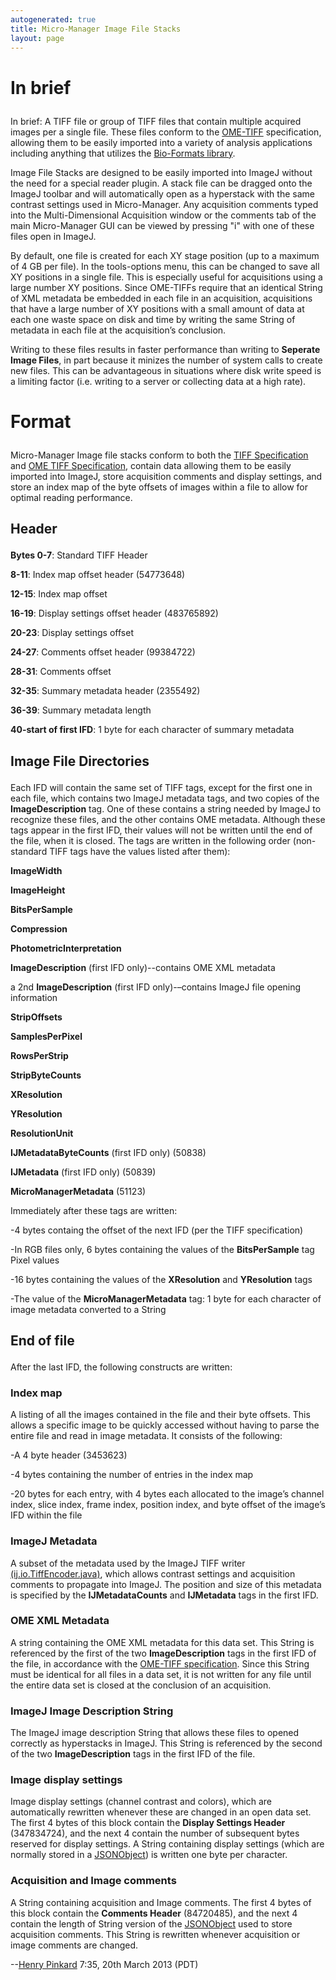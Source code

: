 ```yaml
---
autogenerated: true
title: Micro-Manager Image File Stacks
layout: page
---
```


<h1>

In brief

</h1>

In brief: A TIFF file or group of TIFF files that contain multiple
acquired images per a single file. These files conform to the
[OME-TIFF](http://www.openmicroscopy.org/site/support/file-formats/ome-tiff)
specification, allowing them to be easily imported into a variety of
analysis applications including anything that utilizes the [Bio-Formats
library](http://loci.wisc.edu/software/bio-formats).

Image File Stacks are designed to be easily imported into ImageJ without
the need for a special reader plugin. A stack file can be dragged onto
the ImageJ toolbar and will automatically open as a hyperstack with the
same contrast settings used in Micro-Manager. Any acquisition comments
typed into the Multi-Dimensional Acquisition window or the comments tab
of the main Micro-Manager GUI can be viewed by pressing "i" with one of
these files open in ImageJ.

By default, one file is created for each XY stage position (up to a
maximum of 4 GB per file). In the tools-options menu, this can be
changed to save all XY positions in a single file. This is especially
useful for acquisitions using a large number XY positions. Since
OME-TIFFs require that an identical String of XML metadata be embedded
in each file in an acquisition, acquisitions that have a large number of
XY positions with a small amount of data at each one waste space on disk
and time by writing the same String of metadata in each file at the
acquisition’s conclusion.

Writing to these files results in faster performance than writing to
**Seperate Image Files**, in part because it minizes the number of
system calls to create new files. This can be advantageous in situations
where disk write speed is a limiting factor (i.e. writing to a server or
collecting data at a high rate).

<h1>

Format

</h1>

Micro-Manager Image file stacks conform to both the [TIFF
Specification](http://partners.adobe.com/public/developer/en/tiff/media/TIFF6.pdf)
and [OME TIFF
Specification](http://www.openmicroscopy.org/site/support/file-formats/ome-tiff),
contain data allowing them to be easily imported into ImageJ, store
acquisition comments and display settings, and store an index map of the
byte offsets of images within a file to allow for optimal reading
performance.

<h2>

Header

</h2>

**Bytes 0-7**: Standard TIFF Header

**8-11**: Index map offset header (54773648)

**12-15**: Index map offset

**16-19**: Display settings offset header (483765892)

**20-23**: Display settings offset

**24-27**: Comments offset header (99384722)

**28-31**: Comments offset

**32-35**: Summary metadata header (2355492)

**36-39**: Summary metadata length

**40-start of first IFD**: 1 byte for each character of summary metadata

<h2>

Image File Directories

</h2>

Each IFD will contain the same set of TIFF tags, except for the first
one in each file, which contains two ImageJ metadata tags, and two
copies of the **ImageDescription** tag. One of these contains a string
needed by ImageJ to recognize these files, and the other contains OME
metadata. Although these tags appear in the first IFD, their values will
not be written until the end of the file, when it is closed. The tags
are written in the following order (non-standard TIFF tags have the
values listed after them):

**ImageWidth**

**ImageHeight**

**BitsPerSample**

**Compression**

**PhotometricInterpretation**

**ImageDescription** (first IFD only)--contains OME XML metadata

a 2nd **ImageDescription** (first IFD only)-–contains ImageJ file
opening information

**StripOffsets**

**SamplesPerPixel**

**RowsPerStrip**

**StripByteCounts**

**XResolution**

**YResolution**

**ResolutionUnit**

**IJMetadataByteCounts** (first IFD only) (50838)

**IJMetadata** (first IFD only) (50839)

**MicroManagerMetadata** (51123)

Immediately after these tags are written:

-4 bytes containg the offset of the next IFD (per the TIFF
specification)

-In RGB files only, 6 bytes containing the values of the
**BitsPerSample** tag Pixel values

-16 bytes containing the values of the **XResolution** and
**YResolution** tags

-The value of the **MicroManagerMetadata** tag: 1 byte for each
character of image metadata converted to a String

<h2>

End of file

</h2>

After the last IFD, the following constructs are written:

<h3>

Index map

</h3>

A listing of all the images contained in the file and their byte
offsets. This allows a specific image to be quickly accessed without
having to parse the entire file and read in image metadata. It consists
of the following:

-A 4 byte header (3453623)

-4 bytes containing the number of entries in the index map

-20 bytes for each entry, with 4 bytes each allocated to the image’s
channel index, slice index, frame index, position index, and byte offset
of the image’s IFD within the file

<h3>

ImageJ Metadata

</h3>

A subset of the metadata used by the ImageJ TIFF writer
[(ij.io.TiffEncoder.java)](http://imagej.nih.gov/ij/source/ij/io/TextEncoder.java),
which allows contrast settings and acquisition comments to propagate
into ImageJ. The position and size of this metadata is specified by the
**IJMetadataCounts** and **IJMetadata** tags in the first IFD.

<h3>

OME XML Metadata

</h3>

A string containing the OME XML metadata for this data set. This String
is referenced by the first of the two **ImageDescription** tags in the
first IFD of the file, in accordance with the [OME-TIFF
specification](http://www.openmicroscopy.org/site/support/file-formats/ome-tiff/ome-tiff-specification).
Since this String must be identical for all files in a data set, it is
not written for any file until the entire data set is closed at the
conclusion of an acquisition.

<h3>

ImageJ Image Description String

</h3>

The ImageJ image description String that allows these files to opened
correctly as hyperstacks in ImageJ. This String is referenced by the
second of the two **ImageDescription** tags in the first IFD of the
file.

<h3>

Image display settings

</h3>

Image display settings (channel contrast and colors), which are
automatically rewritten whenever these are changed in an open data set.
The first 4 bytes of this block contain the **Display Settings Header**
(347834724), and the next 4 contain the number of subsequent bytes
reserved for display settings. A String containing display settings
(which are normally stored in a
[JSONObject](http://www.json.org/javadoc/org/json/JSONObject.html)) is
written one byte per character.

<h3>

Acquisition and Image comments

</h3>

A String containing acquisition and Image comments. The first 4 bytes of
this block contain the **Comments Header** (84720485), and the next 4
contain the length of String version of the
[JSONObject](http://www.json.org/javadoc/org/json/JSONObject.html) used
to store acquisition comments. This String is rewritten whenever
acquisition or image comments are changed.

--[Henry Pinkard](User:Henry_Pinkard "wikilink") 7:35, 20th March 2013
(PDT)
